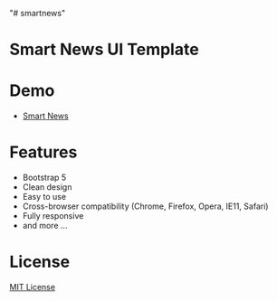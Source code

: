 "# smartnews" 
# Smart News UI Template

# Demo
- [Smart News](https://masedx.github.io/smartnews/)

# Features
- Bootstrap 5
- Clean design
- Easy to use
- Cross-browser compatibility (Chrome, Firefox, Opera, IE11, Safari)
- Fully responsive
- and more ...

# License
[MIT License](http://opensource.org/licenses/MIT)
